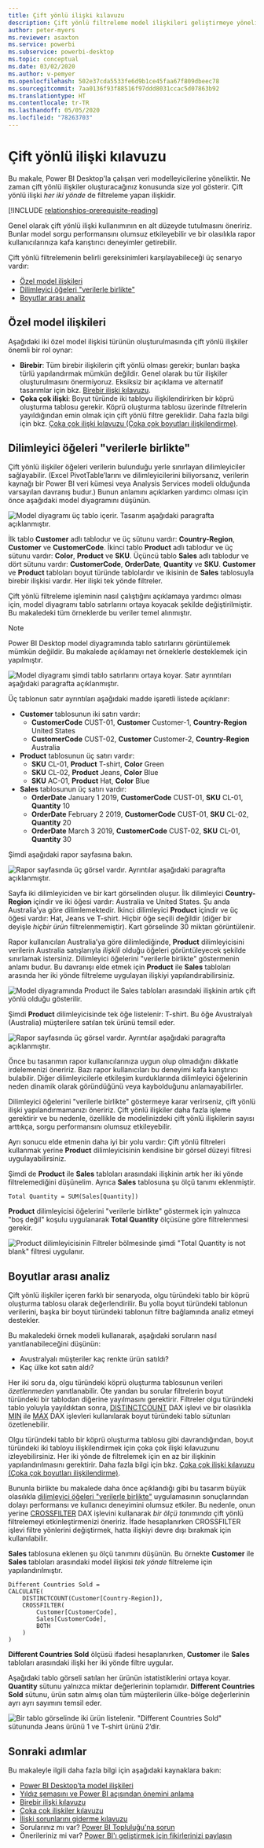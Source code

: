 ```yaml
---
title: Çift yönlü ilişki kılavuzu
description: Çift yönlü filtreleme model ilişkileri geliştirmeye yönelik kılavuz.
author: peter-myers
ms.reviewer: asaxton
ms.service: powerbi
ms.subservice: powerbi-desktop
ms.topic: conceptual
ms.date: 03/02/2020
ms.author: v-pemyer
ms.openlocfilehash: 502e37cda5533fe6d9b1ce45faa67f809dbeec78
ms.sourcegitcommit: 7aa0136f93f88516f97ddd8031ccac5d07863b92
ms.translationtype: HT
ms.contentlocale: tr-TR
ms.lasthandoff: 05/05/2020
ms.locfileid: "78263703"
---
```

# <a name="bi-directional-relationship-guidance"></a>Çift yönlü ilişki kılavuzu

Bu makale, Power BI Desktop'la çalışan veri modelleyicilerine yöneliktir. Ne zaman çift yönlü ilişkiler oluşturacağınız konusunda size yol gösterir. Çift yönlü ilişki _her iki yönde_ de filtreleme yapan ilişkidir.

[!INCLUDE [relationships-prerequisite-reading](includes/relationships-prerequisite-reading.md)]

Genel olarak çift yönlü ilişki kullanımının en alt düzeyde tutulmasını öneririz. Bunlar model sorgu performansını olumsuz etkileyebilir ve bir olasılıkla rapor kullanıcılarınıza kafa karıştırıcı deneyimler getirebilir.

Çift yönlü filtrelemenin belirli gereksinimleri karşılayabileceği üç senaryo vardır:

- [Özel model ilişkileri](#special-model-relationships)
- [Dilimleyici öğeleri "verilerle birlikte"](#slicer-items-with-data)
- [Boyutlar arası analiz](#dimension-to-dimension-analysis)

## <a name="special-model-relationships"></a>Özel model ilişkileri

Aşağıdaki iki özel model ilişkisi türünün oluşturulmasında çift yönlü ilişkiler önemli bir rol oynar:

- **Birebir**: Tüm birebir ilişkilerin çift yönlü olması gerekir; bunları başka türlü yapılandırmak mümkün değildir. Genel olarak bu tür ilişkiler oluşturulmasını önermiyoruz. Eksiksiz bir açıklama ve alternatif tasarımlar için bkz. [Birebir ilişki kılavuzu](relationships-one-to-one.md).
- **Çoka çok ilişki**: Boyut türünde iki tabloyu ilişkilendirirken bir köprü oluşturma tablosu gerekir. Köprü oluşturma tablosu üzerinde filtrelerin yayıldığından emin olmak için çift yönlü filtre gereklidir. Daha fazla bilgi için bkz. [Çoka çok ilişki kılavuzu (Çoka çok boyutları ilişkilendirme)](relationships-many-to-many.md#relate-many-to-many-dimensions).

## <a name="slicer-items-with-data"></a>Dilimleyici öğeleri "verilerle birlikte"

Çift yönlü ilişkiler öğeleri verilerin bulunduğu yerle sınırlayan dilimleyiciler sağlayabilir. (Excel PivotTable’larını ve dilimleyicilerini biliyorsanız, verilerin kaynağı bir Power BI veri kümesi veya Analysis Services modeli olduğunda varsayılan davranış budur.) Bunun anlamını açıklarken yardımcı olması için önce aşağıdaki model diyagramını düşünün.

![Model diyagramı üç tablo içerir. Tasarım aşağıdaki paragrafta açıklanmıştır.](media/relationships-bidirectional-filtering/sales-model-diagram.png)

İlk tablo **Customer** adlı tablodur ve üç sütunu vardır: **Country-Region**, **Customer** ve **CustomerCode**. İkinci tablo **Product** adlı tablodur ve üç sütunu vardır: **Color**, **Product** ve **SKU**. Üçüncü tablo **Sales** adlı tablodur ve dört sütunu vardır: **CustomerCode**, **OrderDate**, **Quantity** ve **SKU**. **Customer** ve **Product** tabloları boyut türünde tablolardır ve ikisinin de **Sales** tablosuyla birebir ilişkisi vardır. Her ilişki tek yönde filtreler.

Çift yönlü filtreleme işleminin nasıl çalıştığını açıklamaya yardımcı olması için, model diyagramı tablo satırlarını ortaya koyacak şekilde değiştirilmiştir. Bu makaledeki tüm örneklerde bu veriler temel alınmıştır.

> [!NOTE]
> Power BI Desktop model diyagramında tablo satırlarını görüntülemek mümkün değildir. Bu makalede açıklamayı net örneklerle desteklemek için yapılmıştır.

![Model diyagramı şimdi tablo satırlarını ortaya koyar. Satır ayrıntıları aşağıdaki paragrafta açıklanmıştır.](media/relationships-bidirectional-filtering/sales-model-diagram-rows.png)

Üç tablonun satır ayrıntıları aşağıdaki madde işaretli listede açıklanır:

- **Customer** tablosunun iki satırı vardır:
  - **CustomerCode** CUST-01, **Customer** Customer-1, **Country-Region** United States
  - **CustomerCode** CUST-02, **Customer** Customer-2, **Country-Region** Australia
- **Product** tablosunun üç satırı vardır:
  - **SKU** CL-01, **Product** T-shirt, **Color** Green
  - **SKU** CL-02, **Product** Jeans, **Color** Blue
  - **SKU** AC-01, **Product** Hat, **Color** Blue
- **Sales** tablosunun üç satırı vardır:
  - **OrderDate** January 1 2019, **CustomerCode** CUST-01, **SKU** CL-01, **Quantity** 10
  - **OrderDate** February 2 2019, **CustomerCode** CUST-01, **SKU** CL-02, **Quantity** 20
  - **OrderDate** March 3 2019, **CustomerCode** CUST-02, **SKU** CL-01, **Quantity** 30

Şimdi aşağıdaki rapor sayfasına bakın.

![Rapor sayfasında üç görsel vardır. Ayrıntılar aşağıdaki paragrafta açıklanmıştır.](media/relationships-bidirectional-filtering/sales-report-no-bi-directional-filter.png)

Sayfa iki dilimleyiciden ve bir kart görselinden oluşur. İlk dilimleyici **Country-Region** içindir ve iki öğesi vardır: Australia ve United States. Şu anda Australia’ya göre dilimlemektedir. İkinci dilimleyici **Product** içindir ve üç öğesi vardır: Hat, Jeans ve T-shirt. Hiçbir öğe seçili değildir (diğer bir deyişle _hiçbir ürün_ filtrelenmemiştir). Kart görselinde 30 miktarı görüntülenir.

Rapor kullanıcıları Australia’ya göre dilimlediğinde, **Product** dilimleyicisini verilerin Australia satışlarıyla _ilişkili_ olduğu öğeleri görüntüleyecek şekilde sınırlamak istersiniz. Dilimleyici öğelerini "verilerle birlikte" göstermenin anlamı budur. Bu davranışı elde etmek için **Product** ile **Sales** tabloları arasında her iki yönde filtreleme uygulayan ilişkiyi yapılandırabilirsiniz.

![Model diyagramında Product ile Sales tabloları arasındaki ilişkinin artık çift yönlü olduğu gösterilir.](media/relationships-bidirectional-filtering/sales-model-diagram-rows-bi-directional-filter.png)

Şimdi **Product** dilimleyicisinde tek öğe listelenir: T-shirt. Bu öğe Avustralyalı (Australia) müşterilere satılan tek ürünü temsil eder.

![Rapor sayfasında üç görsel vardır. Ayrıntılar aşağıdaki paragrafta açıklanmıştır.](media/relationships-bidirectional-filtering/sales-report-bi-directional-filter.png)

Önce bu tasarımın rapor kullanıcılarınıza uygun olup olmadığını dikkatle irdelemenizi öneririz. Bazı rapor kullanıcıları bu deneyimi kafa karıştırıcı bulabilir. Diğer dilimleyicilerle etkileşim kurduklarında dilimleyici öğelerinin neden dinamik olarak göründüğünü veya kaybolduğunu anlamayabilirler.

Dilimleyici öğelerini "verilerle birlikte" göstermeye karar verirseniz, çift yönlü ilişki yapılandırmamanızı öneririz. Çift yönlü ilişkiler daha fazla işleme gerektirir ve bu nedenle, özellikle de modelinizdeki çift yönlü ilişkilerin sayısı arttıkça, sorgu performansını olumsuz etkileyebilir.

Ayrı sonucu elde etmenin daha iyi bir yolu vardır: Çift yönlü filtreleri kullanmak yerine **Product** dilimleyicisinin kendisine bir görsel düzeyi filtresi uygulayabilirsiniz.

Şimdi de **Product** ile **Sales** tabloları arasındaki ilişkinin artık her iki yönde filtrelemediğini düşünelim. Ayrıca **Sales** tablosuna şu ölçü tanımı eklenmiştir.

```dax
Total Quantity = SUM(Sales[Quantity])
```

**Product** dilimleyicisi öğelerini "verilerle birlikte" göstermek için yalnızca "boş değil" koşulu uygulanarak **Total Quantity** ölçüsüne göre filtrelenmesi gerekir.

![Product dilimleyicisinin Filtreler bölmesinde şimdi "Total Quantity is not blank" filtresi uygulanır.](media/relationships-bidirectional-filtering/filter-product-slicer-measure-is-not-blank.png)

## <a name="dimension-to-dimension-analysis"></a>Boyutlar arası analiz

Çift yönlü ilişkiler içeren farklı bir senaryoda, olgu türündeki tablo bir köprü oluşturma tablosu olarak değerlendirilir. Bu yolla boyut türündeki tablonun verilerini, başka bir boyut türündeki tablonun filtre bağlamında analiz etmeyi destekler.

Bu makaledeki örnek modeli kullanarak, aşağıdaki soruların nasıl yanıtlanabileceğini düşünün:

- Avustralyalı müşteriler kaç renkte ürün satıldı?
- Kaç ülke kot satın aldı?

Her iki soru da, olgu türündeki köprü oluşturma tablosunun verileri _özetlenmeden_ yanıtlanabilir. Öte yandan bu sorular filtrelerin boyut türündeki bir tablodan diğerine yayılmasını gerektirir. Filtreler olgu türündeki tablo yoluyla yayıldıktan sonra, [DISTINCTCOUNT](/dax/distinctcount-function-dax) DAX işlevi ve bir olasılıkla [MIN](/dax/min-function-dax) ile [MAX](/dax/max-function-dax) DAX işlevleri kullanılarak boyut türündeki tablo sütunları özetlenebilir.

Olgu türündeki tablo bir köprü oluşturma tablosu gibi davrandığından, boyut türündeki iki tabloyu ilişkilendirmek için çoka çok ilişki kılavuzunu izleyebilirsiniz. Her iki yönde de filtrelemek için en az bir ilişkinin yapılandırılmasını gerektirir. Daha fazla bilgi için bkz. [Çoka çok ilişki kılavuzu (Çoka çok boyutları ilişkilendirme)](relationships-many-to-many.md#relate-many-to-many-dimensions).

Bununla birlikte bu makalede daha önce açıklandığı gibi bu tasarım büyük olasılıkla [dilimleyici öğeleri "verilerle birlikte"](#slicer-items-with-data) uygulamasının sonuçlarından dolayı performansı ve kullanıcı deneyimini olumsuz etkiler. Bu nedenle, onun yerine [CROSSFILTER](/dax/crossfilter-function) DAX işlevini kullanarak _bir ölçü tanımında_ çift yönlü filtrelemeyi etkinleştirmenizi öneririz. İfade hesaplanırken CROSSFILTER işlevi filtre yönlerini değiştirmek, hatta ilişkiyi devre dışı bırakmak için kullanılabilir.

**Sales** tablosuna eklenen şu ölçü tanımını düşünün. Bu örnekte **Customer** ile **Sales** tabloları arasındaki model ilişkisi _tek yönde_ filtreleme için yapılandırılmıştır.

```dax
Different Countries Sold =
CALCULATE(
    DISTINCTCOUNT(Customer[Country-Region]),
    CROSSFILTER(
        Customer[CustomerCode],
        Sales[CustomerCode],
        BOTH
    )
)
```

**Different Countries Sold** ölçüsü ifadesi hesaplanırken, **Customer** ile **Sales** tabloları arasındaki ilişki her iki yönde filtre uygular.

Aşağıdaki tablo görseli satılan her ürünün istatistiklerini ortaya koyar. **Quantity** sütunu yalnızca miktar değerlerinin toplamıdır. **Different Countries Sold** sütunu, ürün satın almış olan tüm müşterilerin ülke-bölge değerlerinin ayrı ayrı sayımını temsil eder.

![Bir tablo görselinde iki ürün listelenir. "Different Countries Sold" sütununda Jeans ürünü 1 ve T-shirt ürünü 2’dir.](media/relationships-bidirectional-filtering/country-sales-crossfilter-function.png)

## <a name="next-steps"></a>Sonraki adımlar

Bu makaleyle ilgili daha fazla bilgi için aşağıdaki kaynaklara bakın:

- [Power BI Desktop’ta model ilişkileri](../desktop-relationships-understand.md)
- [Yıldız şemasını ve Power BI açısından önemini anlama](star-schema.md)
- [Birebir ilişki kılavuzu](relationships-one-to-one.md)
- [Çoka çok ilişkiler kılavuzu](relationships-many-to-many.md)
- [İlişki sorunlarını giderme kılavuzu](relationships-troubleshoot.md)
- Sorularınız mı var? [Power BI Topluluğu'na sorun](https://community.powerbi.com/)
- Önerileriniz mi var? [Power BI'ı geliştirmek için fikirlerinizi paylaşın](https://ideas.powerbi.com/)
